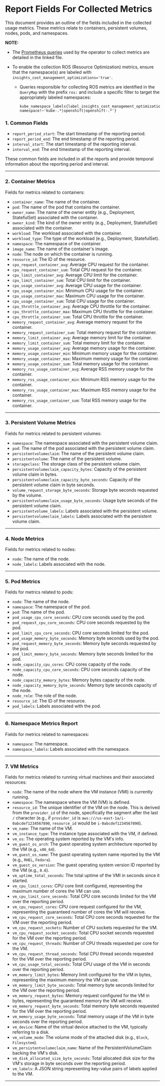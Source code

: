 # Report Fields For Collected Metrics

This document provides an outline of the fields included in the collected usage metrics. These metrics relate to containers, persistent volumes, nodes, pods, and namespaces.


**NOTE:**

* The [Prometheus queries](https://github.com/project-koku/koku-metrics-operator/blob/main/internal/collector/queries.go) used by the operator to collect metrics are detailed in the linked file.

* To enable the collection ROS (Resource Optimization) metrics, ensure that the namespace(s) are labeled with `insights_cost_management_optimizations='true'`.

    * Queries responsible for collecting ROS metrics are identified in the `QueryMap` with the prefix `ros:` and include a specific filter to target the appropriately labeled namespaces:
        ```
        kube_namespace_labels{label_insights_cost_management_optimizations='true', namespace!~'kube-.*|openshift|openshift-.*'}
        ```


### 1. Common Fields

* `report_period_start`: The start timestamp of the reporting period.
* `report_period_end`: The end timestamp of the reporting period.
* `interval_start`: The start timestamp of the reporting interval.
* `interval_end`: The end timestamp of the reporting interval.

These common fields are included in all the reports and provide temporal information about the reporting period and interval.

---

### 2. Container Metrics

Fields for metrics related to containers:

* `container_name`: The name of the container.
* `pod`: The name of the pod that contains the container.
* `owner_name`: The name of the owner entity (e.g., Deployment, StatefulSet) associated with the container.
* `owner_kind`: The kind of the owner entity (e.g., Deployment, StatefulSet) associated with the container.
* `workload`: The workload associated with the container.
* `workload_type`: The type of the workload (e.g., Deployment, StatefulSet).
* `namespace`: The namespace of the container.
* `image_name`: The name of the container's image.
* `node`: The node on which the container is running.
* `resource_id`: The ID of the resource.
* `cpu_request_container_avg`: Average CPU request for the container.
* `cpu_request_container_sum`: Total CPU request for the container.
* `cpu_limit_container_avg`: Average CPU limit for the container.
* `cpu_limit_container_sum`: Total CPU limit for the container.
* `cpu_usage_container_avg`: Average CPU usage for the container.
* `cpu_usage_container_min`: Minimum CPU usage for the container.
* `cpu_usage_container_max`: Maximum CPU usage for the container.
* `cpu_usage_container_sum`: Total CPU usage for the container.
* `cpu_throttle_container_avg`: Average CPU throttle for the container.
* `cpu_throttle_container_max`: Maximum CPU throttle for the container.
* `cpu_throttle_container_sum`: Total CPU throttle for the container.
* `memory_request_container_avg`: Average memory request for the container.
* `memory_request_container_sum`: Total memory request for the container.
* `memory_limit_container_avg`: Average memory limit for the container.
* `memory_limit_container_sum`: Total memory limit for the container.
* `memory_usage_container_avg`: Average memory usage for the container.
* `memory_usage_container_min`: Minimum memory usage for the container.
* `memory_usage_container_max`: Maximum memory usage for the container.
* `memory_usage_container_sum`: Total memory usage for the container.
* `memory_rss_usage_container_avg`: Average RSS memory usage for the container.
* `memory_rss_usage_container_min`: Minimum RSS memory usage for the container.
* `memory_rss_usage_container_max`: Maximum RSS memory usage for the container.
* `memory_rss_usage_container_sum`: Total RSS memory usage for the container.

---

### 3. Persistent Volume Metrics

Fields for metrics related to persistent volumes:

* `namespace`: The namespace associated with the persistent volume claim.
* `pod`: The name of the pod associated with the persistent volume claim.
* `persistentvolumeclaim`: The name of the persistent volume claim.
* `persistentvolume`: The name of the persistent volume.
* `storageclass`: The storage class of the persistent volume claim.
* `persistentvolumeclaim_capacity_bytes`: Capacity of the persistent volume claim in bytes.
* `persistentvolumeclaim_capacity_byte_seconds`: Capacity of the persistent volume claim in byte seconds.
* `volume_request_storage_byte_seconds`: Storage byte seconds requested by the volume.
* `persistentvolumeclaim_usage_byte_seconds`: Usage byte seconds of the persistent volume claim.
* `persistentvolume_labels`: Labels associated with the persistent volume.
* `persistentvolumeclaim_labels`: Labels associated with the persistent volume claim.

---

### 4. Node Metrics

Fields for metrics related to nodes:

* `node`: The name of the node.
* `node_labels`: Labels associated with the node.

---

### 5. Pod Metrics

Fields for metrics related to pods:

* `node`: The name of the node.
* `namespace`: The namespace of the pod.
* `pod`: The name of the pod.
* `pod_usage_cpu_core_seconds`: CPU core seconds used by the pod.
* `pod_request_cpu_core_seconds`: CPU core seconds requested by the pod.
* `pod_limit_cpu_core_seconds`: CPU core seconds limited for the pod.
* `pod_usage_memory_byte_seconds`: Memory byte seconds used by the pod.
* `pod_request_memory_byte_seconds`: Memory byte seconds requested by the pod.
* `pod_limit_memory_byte_seconds`: Memory byte seconds limited for the pod.
* `node_capacity_cpu_cores`: CPU cores capacity of the node.
* `node_capacity_cpu_core_seconds`: CPU core seconds capacity of the node.
* `node_capacity_memory_bytes`: Memory bytes capacity of the node.
* `node_capacity_memory_byte_seconds`: Memory byte seconds capacity of the node.
* `node_role`: The role of the node.
* `resource_id`: The ID of the resource.
* `pod_labels`: Labels associated with the pod.

---

### 6. Namespace Metrics Report

Fields for metrics related to namespaces:

* `namespace`: The namespace.
* `namespace_labels`: Labels associated with the namespace.

---

### 7. VM Metrics

Fields for metrics related to running virtual machines and their associated resources:

* `node`: The name of the node where the VM instance (VMI) is currently running.
* `namespace`: The namespace where the VM (VM) is defined.
* `resource_id`: The unique identifier of the VM on the node. This is derived from the `provider_id` of the node, specifically the segment after the last `/` character (e.g., if `provider_id` is `aws:///us-east-1a/i-0abcdef1234567890`, `resource_id` would be `i-0abcdef1234567890`).
* `vm_name`: The name of the VM.
* `vm_instance_type`: The instance type associated with the VM, if defined.
* `vm_os`: The operating system reported by the VM's info.
* `vm_guest_os_arch`: The guest operating system architecture reported by the VM (e.g., `x86_64`).
* `vm_guest_os_name`: The guest operating system name reported by the VM (e.g., `RHEL`, `Fedora`).
* `vm_guest_os_version`: The guest operating system version ID reported by the VM (e.g., `8.6`).
* `vm_uptime_total_seconds`: The total uptime of the VMI in seconds since it started.
* `vm_cpu_limit_cores`: CPU core limit configured, representing the maximum number of cores the VM can use.
* `vm_cpu_limit_core_seconds`: Total CPU core seconds limited for the VM over the reporting period.
* `vm_cpu_request_cores`: CPU core request configured for the VM, representing the guaranteed number of cores the VM will receive.
* `vm_cpu_request_core_seconds`: Total CPU core seconds requested for the VM over the reporting period.
* `vm_cpu_request_sockets`: Number of CPU sockets requested for the VM.
* `vm_cpu_request_socket_seconds`: Total CPU socket seconds requested for the VM over the reporting period.
* `vm_cpu_request_threads`: Number of CPU threads requested per core for the VM.
* `vm_cpu_request_thread_seconds`: Total CPU thread seconds requested for the VM over the reporting period.
* `vm_cpu_usage_total_seconds`: Total CPU usage of the VM in seconds over the reporting period.
* `vm_memory_limit_bytes`: Memory limit configured for the VM in bytes, representing the maximum memory the VM can use.
* `vm_memory_limit_byte_seconds`: Total memory byte seconds limited for the VM over the reporting period.
* `vm_memory_request_bytes`: Memory request configured for the VM in bytes, representing the guaranteed memory the VM will receive.
* `vm_memory_request_byte_seconds`: Total memory byte seconds requested for the VM over the reporting period.
* `vm_memory_usage_byte_seconds`: Total memory usage of the VM in byte seconds over the reporting period.
* `vm_device`: Name of the virtual device attached to the VM, typically referring to a disk.
* `vm_volume_mode`: The volume mode of the attached disk (e.g., `Block`, `Filesystem`).
* `vm_persistentvolumeclaim_name`: Name of the PersistentVolumeClaim backing the VM's disk.
* `vm_disk_allocated_size_byte_seconds`: Total allocated disk size for the VM's storage in byte seconds over the reporting period.
* `vm_labels`: A JSON string representing key-value pairs of labels applied to the VM.

---
